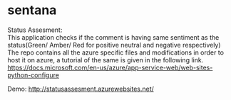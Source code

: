# sentana
Status Assesment:  
This application checks if the comment is having same sentiment as the status(Green/ Amber/ Red for positive neutral and negative respectively)
The repo contains all the azure specific files and modifications in order to host it on azure, a tutorial of the same is given in the following link.
https://docs.microsoft.com/en-us/azure/app-service-web/web-sites-python-configure

Demo: http://statusassesment.azurewebsites.net/
